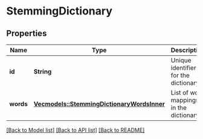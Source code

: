 # StemmingDictionary

## Properties

Name | Type | Description | Notes
------------ | ------------- | ------------- | -------------
**id** | **String** | Unique identifier for the dictionary | 
**words** | [**Vec<models::StemmingDictionaryWordsInner>**](StemmingDictionary_words_inner.md) | List of word mappings in the dictionary | 

[[Back to Model list]](../README.md#documentation-for-models) [[Back to API list]](../README.md#documentation-for-api-endpoints) [[Back to README]](../README.md)



